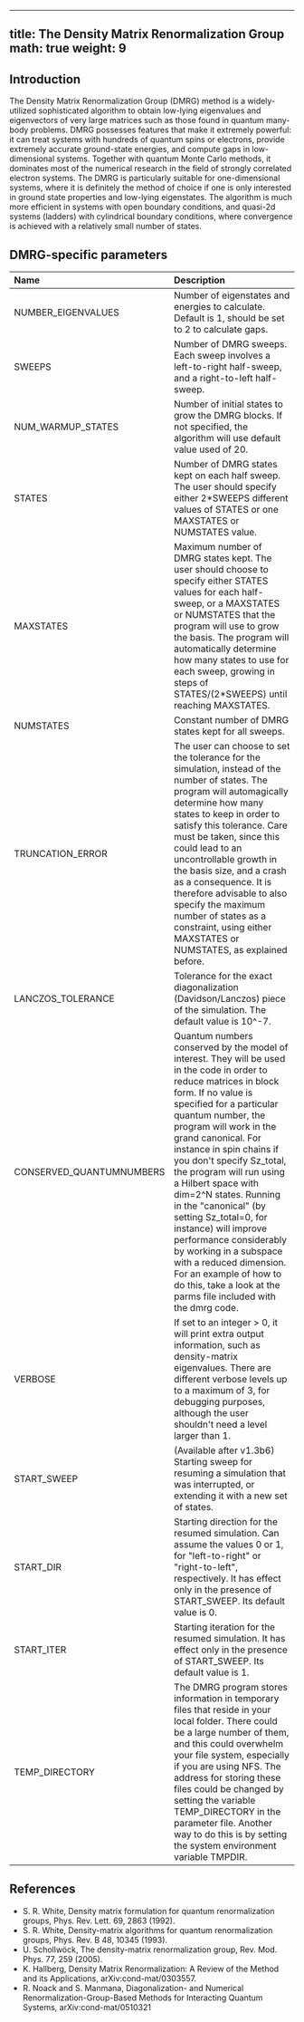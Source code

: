 
---
title: The Density Matrix Renormalization Group 
math: true
weight: 9
---

## Introduction

The Density Matrix Renormalization Group (DMRG) method is a widely-utilized sophisticated algorithm to obtain low-lying eigenvalues and eigenvectors of very large matrices such as those found in quantum many-body problems. DMRG possesses features that make it extremely powerful: it can treat systems with hundreds of quantum spins or electrons, provide extremely accurate ground-state energies, and compute gaps in low-dimensional systems. Together with quantum Monte Carlo methods, it dominates most of the numerical research in the field of strongly correlated electron systems.
The DMRG is particularly suitable for one-dimensional systems, where it is definitely the method of choice if one is only interested in ground state properties and low-lying eigenstates. The algorithm is much more efficient in systems with open boundary conditions, and quasi-2d systems (ladders) with cylindrical boundary conditions, where convergence is achieved with a relatively small number of states.

## DMRG-specific parameters

| **Name** | **Description** |
| :------- | :-------------- |
| NUMBER_EIGENVALUES | Number of eigenstates and energies to calculate. Default is 1, should be set to 2 to calculate gaps. |
| SWEEPS | Number of DMRG sweeps. Each sweep involves a left-to-right half-sweep, and a right-to-left half-sweep. |
| NUM_WARMUP_STATES | Number of initial states to grow the DMRG blocks. If not specified, the algorithm will use default value used of 20. |
| STATES | Number of DMRG states kept on each half sweep. The user should specify either 2\*SWEEPS different values of STATES or one MAXSTATES or NUMSTATES value. |
| MAXSTATES | Maximum number of DMRG states kept. The user should choose to specify either STATES values for each half-sweep, or a MAXSTATES or NUMSTATES that the program will use to grow the basis. The program will automatically determine how many states to use for each sweep, growing in steps of STATES/(2\*SWEEPS) until reaching MAXSTATES. |
| NUMSTATES | Constant number of DMRG states kept for all sweeps. |
| TRUNCATION_ERROR | The user can choose to set the tolerance for the simulation, instead of the number of states. The program will automagically determine how many states to keep in order to satisfy this tolerance. Care must be taken, since this could lead to an uncontrollable growth in the basis size, and a crash as a consequence. It is therefore advisable to also specify the maximum number of states as a constraint, using either MAXSTATES or NUMSTATES, as explained before. |
| LANCZOS_TOLERANCE | Tolerance for the exact diagonalization (Davidson/Lanczos) piece of the simulation. The default value is 10^-7. |
| CONSERVED_QUANTUMNUMBERS | Quantum numbers conserved by the model of interest. They will be used in the code in order to reduce matrices in block form. If no value is specified for a particular quantum number, the program will work in the grand canonical. For instance in spin chains if you don't specify Sz_total, the program will run using a Hilbert space with dim=2^N states. Running in the "canonical" (by setting Sz_total=0, for instance) will improve performance considerably by working in a subspace with a reduced dimension. For an example of how to do this, take a look at the parms file included with the dmrg code. |
| VERBOSE | If set to an integer > 0, it will print extra output information, such as density-matrix eigenvalues. There are different verbose levels up to a maximum of 3, for debugging purposes, although the user shouldn't need a level larger than 1. |
| START_SWEEP | (Available after v1.3b6) Starting sweep for resuming a simulation that was interrupted, or extending it with a new set of states. |
| START_DIR | Starting direction for the resumed simulation. Can assume the values 0 or 1, for "left-to-right" or "right-to-left", respectively. It has effect only in the presence of START_SWEEP. Its default value is 0. |
| START_ITER | Starting iteration for the resumed simulation. It has effect only in the presence of START_SWEEP. Its default value is 1. |
| TEMP_DIRECTORY | The DMRG program stores information in temporary files that reside in your local folder. There could be a large number of them, and this could overwhelm your file system, especially if you are using NFS. The address for storing these files could be changed by setting the variable TEMP_DIRECTORY in the parameter file. Another way to do this is by setting the system environment variable TMPDIR. |

## References

- S. R. White, Density matrix formulation for quantum renormalization groups, Phys. Rev. Lett. 69, 2863 (1992).
- S. R. White, Density-matrix algorithms for quantum renormalization groups, Phys. Rev. B 48, 10345 (1993).
- U. Schollwöck, The density-matrix renormalization group, Rev. Mod. Phys. 77, 259 (2005).
- K. Hallberg, Density Matrix Renormalization: A Review of the Method and its Applications, arXiv:cond-mat/0303557.
- R. Noack and S. Manmana, Diagonalization- and Numerical Renormalization-Group-Based Methods for Interacting Quantum Systems, arXiv:cond-mat/0510321
